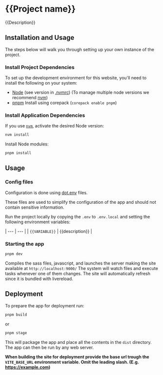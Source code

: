 # {{Project name}}

{{Description}}

## Installation and Usage

The steps below will walk you through setting up your own instance of the project.

### Install Project Dependencies

To set up the development environment for this website, you'll need to install the following on your system:

- [Node](http://nodejs.org/) (see version in [.nvmrc](.nvmrc)) (To manage multiple node versions we recommend [nvm](https://github.com/creationix/nvm))
- [pnpm](https://pnpm.io/) Install using corepack (`corepack enable pnpm`)

### Install Application Dependencies

If you use [`nvm`](https://github.com/creationix/nvm), activate the desired Node version:

```sh
nvm install
```

Install Node modules:

```sh
pnpm install
```

## Usage

### Config files

Configuration is done using [dot.env](https://vite.dev/guide/env-and-mode#env-files) files.

These files are used to simplify the configuration of the app and should not contain sensitive information.

Run the project locally by copying the `.env` to `.env.local` and setting the following environment variables:

| --- | --- |
| `{{VARIABLE}}` | {{description}} |

### Starting the app

```sh
pnpm dev
```

Compiles the sass files, javascript, and launches the server making the site available at `http://localhost:9000/`
The system will watch files and execute tasks whenever one of them changes.
The site will automatically refresh since it is bundled with livereload.

## Deployment

To prepare the app for deployment run:

```sh
pnpm build
```

or

```sh
pnpm stage
```

This will package the app and place all the contents in the `dist` directory.
The app can then be run by any web server.

**When building the site for deployment provide the base url trough the `VITE_BASE_URL` environment variable. Omit the leading slash. (E.g. <https://example.com>)**
